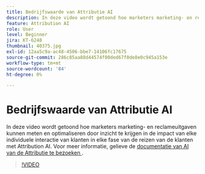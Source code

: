 ```yaml
---
title: Bedrijfswaarde van Attributie AI
description: In deze video wordt getoond hoe marketers marketing- en reclameuitgaven kunnen meten en optimaliseren door inzicht te krijgen in de impact van elke individuele interactie van klanten in elke fase van de reizen van de klanten met Attribution AI.
feature: Attribution AI
role: User
level: Beginner
jira: KT-6248
thumbnail: 40375.jpg
exl-id: 12aa5c9a-ac48-4506-bbe7-14106fc17675
source-git-commit: 286c85aa88d44574f00ded67f0de8e0c945a153e
workflow-type: tm+mt
source-wordcount: '84'
ht-degree: 0%

---
```


# Bedrijfswaarde van Attributie AI

In deze video wordt getoond hoe marketers marketing- en reclameuitgaven kunnen meten en optimaliseren door inzicht te krijgen in de impact van elke individuele interactie van klanten in elke fase van de reizen van de klanten met Attribution AI. Voor meer informatie, gelieve de [ documentatie van AI van de Attributie te bezoeken ](https://experienceleague.adobe.com/docs/experience-platform/intelligent-services/attribution-ai/overview.html).

>[!VIDEO](https://video.tv.adobe.com/v/40375?learn=on&enablevpops)


